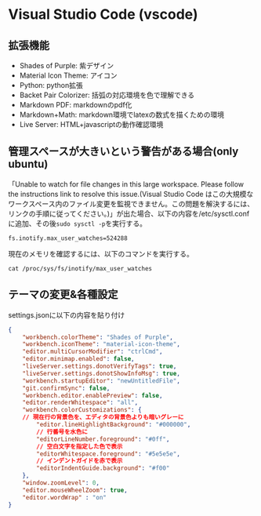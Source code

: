 # Visual Studio Code (vscode)
## 拡張機能
- Shades of Purple: 紫デザイン
- Material Icon Theme: アイコン
- Python: python拡張
- Backet Pair Colorizer: 括弧の対応環境を色で理解できる
- Markdown PDF: markdownのpdf化
- Markdown+Math: markdown環境でlatexの数式を描くための環境
- Live Server: HTML+javascriptの動作確認環境

## 管理スペースが大きいという警告がある場合(only ubuntu)
「Unable to watch for file changes in this large workspace. Please follow the instructions link to resolve this issue.(Visual Studio Code はこの大規模なワークスペース内のファイル変更を監視できません。この問題を解決するには、リンクの手順に従ってください。)」が出た場合、以下の内容を/etc/sysctl.confに追加、その後`sudo sysctl -p`を実行する。

```
fs.inotify.max_user_watches=524288
```

現在のメモリを確認するには、以下のコマンドを実行する。

```
cat /proc/sys/fs/inotify/max_user_watches
```

## テーマの変更&各種設定
settings.jsonに以下の内容を貼り付け
```json
{
    "workbench.colorTheme": "Shades of Purple",
    "workbench.iconTheme": "material-icon-theme",
    "editor.multiCursorModifier": "ctrlCmd",
    "editor.minimap.enabled": false,
    "liveServer.settings.donotVerifyTags": true,
    "liveServer.settings.donotShowInfoMsg": true,
    "workbench.startupEditor": "newUntitledFile",
    "git.confirmSync": false,
    "workbench.editor.enablePreview": false,
    "editor.renderWhitespace": "all",
    "workbench.colorCustomizations": {
    // 現在行の背景色を、エディタの背景色よりも暗いグレーに
        "editor.lineHighlightBackground": "#000000",
        // 行番号を水色に
        "editorLineNumber.foreground": "#0ff",
        // 空白文字を指定した色で表示
        "editorWhitespace.foreground": "#5e5e5e",
        // インデントガイドを赤で表示
        "editorIndentGuide.background": "#f00"
    },
    "window.zoomLevel": 0,
    "editor.mouseWheelZoom": true,
    "editor.wordWrap" : "on"
}
```